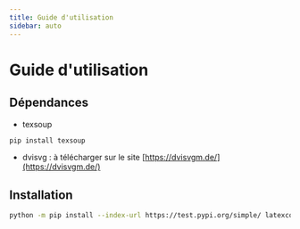 ```yaml
---
title: Guide d'utilisation
sidebar: auto
---
```


# Guide d'utilisation

## Dépendances

+ texsoup
``` bash
pip install texsoup
```
+ dvisvg : à télécharger sur le site [https://dvisvgm.de/](https://dvisvgm.de/)


## Installation
```bash
python -m pip install --index-url https://test.pypi.org/simple/ latexconvertmd --upgrade
```